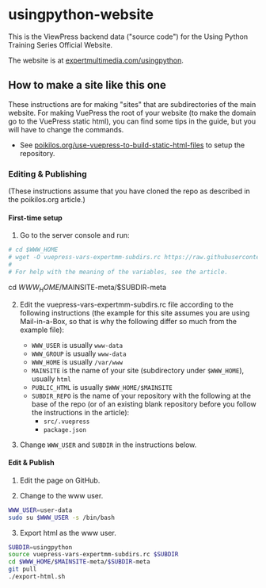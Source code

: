 # usingpython-website
This is the ViewPress backend data ("source code") for the Using Python
Training Series Official Website.

The website is at
[expertmultimedia.com/usingpython](https://expertmultimedia.com/usingpython).


## How to make a site like this one
These instructions are for making "sites" that are subdirectories of
the main website. For making VuePress the root of your website (to make
the domain go to the VuePress static html), you can find some tips in
the guide, but you will have to change the commands.
- See
  [poikilos.org/use-vuepress-to-build-static-html-files](https://poikilos.org/use-vuepress-to-build-static-html-files/)
  to setup the repository.

### Editing & Publishing
(These instructions assume that you have cloned the repo as described
in the poikilos.org article.)

#### First-time setup
1. Go to the server console and run:

```bash
# cd $WWW_HOME
# wget -O vuepress-vars-expertmm-subdirs.rc https://raw.githubusercontent.com/poikilos/usingpython-website/main/doc/HOME/vuepress-vars-expertmm-subdirs.rc
#
# For help with the meaning of the variables, see the article.
```

cd $WWW_HOME/$MAINSITE-meta/$SUBDIR-meta

2. Edit the vuepress-vars-expertmm-subdirs.rc file according to the
   following instructions (the example for this site assumes you are
   using Mail-in-a-Box, so that is why the following differ so much from
   the example file):
   - `WWW_USER` is usually `www-data`
   - `WWW_GROUP` is usually `www-data`
   - `WWW_HOME` is usually `/var/www`
   - `MAINSITE` is the name of your site (subdirectory under
     `$WWW_HOME`), usually `html`
   - `PUBLIC_HTML` is usually `$WWW_HOME/$MAINSITE`
   - `SUBDIR_REPO` is the name of your repository with the following
     at the base of the repo (or of an existing blank repository
     before you follow the instructions in the article):
     - `src/.vuepress`
     - `package.json`

3. Change `WWW_USER` and `SUBDIR` in the instructions below.

#### Edit & Publish

1. Edit the page on GitHub.

2. Change to the www user.

```bash
WWW_USER=user-data
sudo su $WWW_USER -s /bin/bash
```

3. Export html as the www user.

```bash
SUBDIR=usingpython
source vuepress-vars-expertmm-subdirs.rc $SUBDIR
cd $WWW_HOME/$MAINSITE-meta/$SUBDIR-meta
git pull
./export-html.sh
```

